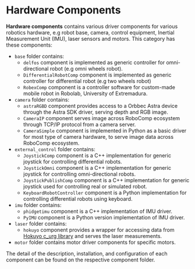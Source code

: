 # Hardware Components

**Hardware components** contains various driver components for various robotics hardware, e.g robot base, camera, control equipment, Inertial Measurement Unit (IMU), laser sensors and motors. This category has these components:
- `base` folder contains:
  - `delfos` component is implemented as generic controller for omni-directional robot (e.g omni wheels robot).
  - `DifferentialRobotComp` component is implemented as generic controller for differential robot (e.g two wheels robot)
  - `RobexComp` component is a controller software for custom-made mobile robot in Robolab, University of Extremadura.
- `camera` folder contains:
  - `astraRGBD` component provides access to a Orbbec Astra device through the Astra SDK driver, serving depth and RGB image.
  - `CameraIP` component serves image across RoboComp ecosystem through TCP/IP protocol from a camera server.
  - `CameraSimple` component is implemented in Python as a basic driver for most type of camera hardware, to serve image data across RoboComp ecosystem.
- `external_control` folder contains:
  - `JoystickComp` component is a C++ implementation for generic joystick for controlling differential robots.
  - `JoystickOmni` component is a C++ implementation for generic joystick for controlling omni-directional robots.
  - `JoystickPublishComp` component is a C++ implementation for generic joystick used for controlling real or simulated robot.
  - `KeyboardRobotController` component is a Python implementation for controlling differential robots using keyboard.
- `imu` folder contains:
  - `phidgetimu` component is a C++ implementation of IMU driver.
  - `PyIMU` component is a Python version implementation of IMU driver.
- `laser` folder contains:
  - `hokuyo` component provides a wrapper for accessing data from [Hokuyo c_urg library](https://debian.pkgs.org/8/debian-main-amd64/liburg0-dev_0.8.18-2_amd64.deb.html) and serves the laser measurements.
- `motor` folder contains motor driver components for specific motors.

The detail of the description, installation, and configuration of each component can be found on the respective component folder.
